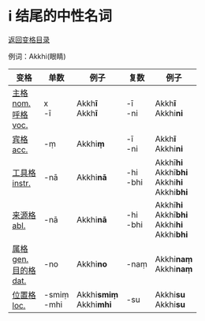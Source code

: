 # i 结尾的中性名词

[返回变格目录](declension.md)

例词：Akkhi\(眼睛\)


| 变格 | 单数 | 例子 |复数 | 例子 |
| ---| -----| ------|----| ----|
| [主格<br>nom.](nom.md)<br> [呼格<br>voc.](voc.md) |    x<br>-ī | Akkh**ī**<br>Akkh**ī**   | -ī<br>-ni | Akkh**ī**<br>Akkhi**ni** |
| [宾格<br>acc.](acc.md) | -ṃ | Akkhi**ṃ** | -ī<br>-ni | Akkh**ī**<br>Akkhi**ni** |
| [工具格<br>instr.](instr.md) |-nā|Akkhi**nā**|-hi<br>-bhi| Akkhī**hi**<br>Akkhī**bhi**<br>Akkhi**hi**<br>Akkhi**bhi** |
| [来源格<br>abl.](abl.md) |-nā|Akkhi**nā**|-hi<br>-bhi| Akkhī**hi**<br>Akkhī**bhi**<br> Akkhi**hi**<br>Akkhi**bhi** |
| [属格<br>gen.](gen.md)<br>[目的格<br>dat.](dat.md) |-no| Akkhi**no** | -naṃ | Akkhi**naṃ**<br>Akkhi**naṃ** |
| [位置格<br>loc.](loc.md) |-smiṃ<br>-mhi| Akkhi**smiṃ**<br>Akkhi**mhi** |  -su | Akkhi**su**<br>Akkhi**su** |

